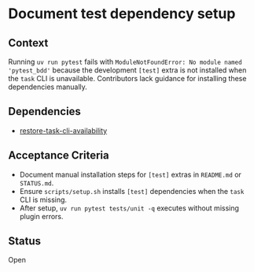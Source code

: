# Document test dependency setup

## Context
Running `uv run pytest` fails with `ModuleNotFoundError: No module named 'pytest_bdd'` because
the development `[test]` extra is not installed when the `task` CLI is unavailable. Contributors
lack guidance for installing these dependencies manually.

## Dependencies
- [restore-task-cli-availability](archive/restore-task-cli-availability.md)

## Acceptance Criteria
- Document manual installation steps for `[test]` extras in `README.md` or `STATUS.md`.
- Ensure `scripts/setup.sh` installs `[test]` dependencies when the `task` CLI is missing.
- After setup, `uv run pytest tests/unit -q` executes without missing plugin errors.

## Status
Open
